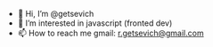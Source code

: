 - 👋 Hi, I’m @getsevich
- 👀 I’m interested in javascript (fronted dev)
- 📫 How to reach me gmail: r.getsevich@gmail.com

<!---
chukchha/chukchha is a ✨ special ✨ repository because its `README.md` (this file) appears on your GitHub profile.
You can click the Preview link to take a look at your changes.
--->
